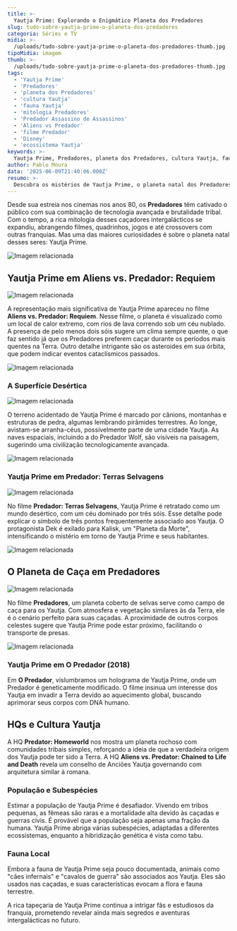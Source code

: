 ```yaml
---
title: >-
  Yautja Prime: Explorando o Enigmático Planeta dos Predadores
slug: tudo-sobre-yautja-prime-o-planeta-dos-predadores
categoria: Séries e TV
midia: >-
  /uploads/tudo-sobre-yautja-prime-o-planeta-dos-predadores-thumb.jpg
tipoMidia: imagem
thumb: >-
  /uploads/tudo-sobre-yautja-prime-o-planeta-dos-predadores-thumb.jpg
tags:
  - 'Yautja Prime'
  - 'Predadores'
  - 'planeta dos Predadores'
  - 'cultura Yautja'
  - 'fauna Yautja'
  - 'mitologia Predadores'
  - 'Predador Assassino de Assassinos'
  - 'Aliens vs Predador'
  - 'filme Predador'
  - 'Disney'
  - 'ecossistema Yautja'
keywords: >-
  Yautja Prime, Predadores, planeta dos Predadores, cultura Yautja, fauna Yautja, mitologia Predadores, Predador: Assassino de Assassinos, Aliens vs. Predador, filme Predador, Disney+, ecossistema Yautja
author: Pablo Moura
data: '2025-06-09T21:40:06.000Z'
resumo: >-
  Descubra os mistérios de Yautja Prime, o planeta natal dos Predadores, e como sua cultura complexa e ecossistema único influenciam esses icônicos caçadores intergalácticos.
---
```


Desde sua estreia nos cinemas nos anos 80, os **Predadores** têm cativado o público com sua combinação de tecnologia avançada e brutalidade tribal. Com o tempo, a rica mitologia desses caçadores intergalácticos se expandiu, abrangendo filmes, quadrinhos, jogos e até crossovers com outras franquias. Mas uma das maiores curiosidades é sobre o planeta natal desses seres: Yautja Prime.

![Imagem relacionada](/uploads/tudo-sobre-yautja-prime-o-planeta-dos-predadores-0.jpg)

## Yautja Prime em Aliens vs. Predador: Requiem

![Imagem relacionada](/uploads/tudo-sobre-yautja-prime-o-planeta-dos-predadores-1.jpg)

A representação mais significativa de Yautja Prime apareceu no filme **Aliens vs. Predador: Requiem**. Nesse filme, o planeta é visualizado como um local de calor extremo, com rios de lava correndo sob um céu nublado. A presença de pelo menos dois sóis sugere um clima sempre quente, o que faz sentido já que os Predadores preferem caçar durante os períodos mais quentes na Terra. Outro detalhe intrigante são os asteroides em sua órbita, que podem indicar eventos cataclísmicos passados.

![Imagem relacionada](/uploads/tudo-sobre-yautja-prime-o-planeta-dos-predadores-2.jpg)

### A Superfície Desértica

![Imagem relacionada](/uploads/tudo-sobre-yautja-prime-o-planeta-dos-predadores-3.jpg)

O terreno acidentado de Yautja Prime é marcado por cânions, montanhas e estruturas de pedra, algumas lembrando pirâmides terrestres. Ao longe, avistam-se arranha-céus, possivelmente parte de uma cidade Yautja. As naves espaciais, incluindo a do Predador Wolf, são visíveis na paisagem, sugerindo uma civilização tecnologicamente avançada.

![Imagem relacionada](/uploads/tudo-sobre-yautja-prime-o-planeta-dos-predadores-4.jpg)

### Yautja Prime em Predador: Terras Selvagens

![Imagem relacionada](/uploads/tudo-sobre-yautja-prime-o-planeta-dos-predadores-5.jpg)

No filme **Predador: Terras Selvagens**, Yautja Prime é retratado como um mundo desértico, com um céu dominado por três sóis. Esse detalhe pode explicar o símbolo de três pontos frequentemente associado aos Yautja. O protagonista Dek é exilado para Kalisk, um "Planeta da Morte", intensificando o mistério em torno de Yautja Prime e seus habitantes.

![Imagem relacionada](/uploads/tudo-sobre-yautja-prime-o-planeta-dos-predadores-6.jpg)

## O Planeta de Caça em Predadores

![Imagem relacionada](/uploads/tudo-sobre-yautja-prime-o-planeta-dos-predadores-7.jpg)

No filme **Predadores**, um planeta coberto de selvas serve como campo de caça para os Yautja. Com atmosfera e vegetação similares às da Terra, ele é o cenário perfeito para suas caçadas. A proximidade de outros corpos celestes sugere que Yautja Prime pode estar próximo, facilitando o transporte de presas.

![Imagem relacionada](/uploads/tudo-sobre-yautja-prime-o-planeta-dos-predadores-8.jpg)

### Yautja Prime em O Predador (2018)

Em **O Predador**, vislumbramos um holograma de Yautja Prime, onde um Predador é geneticamente modificado. O filme insinua um interesse dos Yautja em invadir a Terra devido ao aquecimento global, buscando aprimorar seus corpos com DNA humano.

## HQs e Cultura Yautja

A HQ **Predator: Homeworld** nos mostra um planeta rochoso com comunidades tribais simples, reforçando a ideia de que a verdadeira origem dos Yautja pode ter sido a Terra. A HQ **Aliens vs. Predator: Chained to Life and Death** revela um conselho de Anciões Yautja governando com arquitetura similar à romana.

### População e Subespécies

Estimar a população de Yautja Prime é desafiador. Vivendo em tribos pequenas, as fêmeas são raras e a mortalidade alta devido às caçadas e guerras civis. É provável que a população seja apenas uma fração da humana. Yautja Prime abriga várias subespécies, adaptadas a diferentes ecossistemas, enquanto a hibridização genética é vista como tabu.

### Fauna Local

Embora a fauna de Yautja Prime seja pouco documentada, animais como "cães infernais" e "cavalos de guerra" são associados aos Yautja. Eles são usados nas caçadas, e suas características evocam a flora e fauna terrestre.

A rica tapeçaria de Yautja Prime continua a intrigar fãs e estudiosos da franquia, prometendo revelar ainda mais segredos e aventuras intergalácticas no futuro.